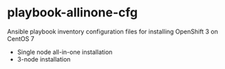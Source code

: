 # playbook-allinone-cfg
Ansible playbook inventory configuration files for installing OpenShift 3 on CentOS 7
 * Single node all-in-one installation
 * 3-node installation

